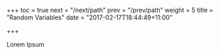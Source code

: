 +++
toc = true
next = "/next/path"
prev = "/prev/path"
weight = 5
title = "Random Variables"
date = "2017-02-17T18:44:49+11:00"

+++

Lorem Ipsum

